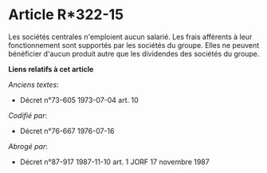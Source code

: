 # Article R*322-15

Les sociétés centrales n'emploient aucun salarié. Les frais afférents à leur fonctionnement sont supportés par les sociétés
du groupe. Elles ne peuvent bénéficier d'aucun produit autre que les dividendes des sociétés du groupe.

**Liens relatifs à cet article**

_Anciens textes_:

  - Décret n°73-605 1973-07-04 art. 10

_Codifié par_:

  - Décret n°76-667 1976-07-16

_Abrogé par_:

  - Décret n°87-917 1987-11-10 art. 1 JORF 17 novembre 1987
